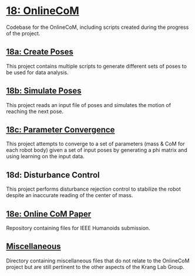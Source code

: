 # [18: OnlineCoM](https://github.gatech.edu/WholeBodyControlAttempt1/18OnlineCoM)
Codebase for the OnlineCoM, including scripts created during the progress of the project.

## [18a: Create Poses](https://github.gatech.edu/WholeBodyControlAttempt1/18aCreatePoses)
This project contains multiple scripts to generate different sets of poses to be used for data analysis.

## [18b: Simulate Poses](https://github.gatech.edu/WholeBodyControlAttempt1/18bSimulatePoses)
This project reads an input file of poses and simulates the motion of reaching the next pose.

## [18c: Parameter Convergence](https://github.gatech.edu/WholeBodyControlAttempt1/18cParameterConvergence)
This project attempts to converge to a set of parameters (mass & CoM for each robot body) given a set of input poses by generating a phi matrix and using learning on the input data.

## 18d: Disturbance Control
This project performs disturbance rejection control to stabilize the robot
despite an inaccurate reading of the center of mass.

## [18e: Online CoM Paper](https://github.gatech.edu/WholeBodyControlAttempt1/18eOnlineCoMPaper)
Repository containing files for IEEE Humanoids submission.

## [Miscellaneous](https://github.gatech.edu/WholeBodyControlAttempt1/18OnlineCoM/tree/master/misc)
Directory containing miscellaneous files that do not relate to the OnlineCoM
project but are still pertinent to the other aspects of the Krang Lab Group.

